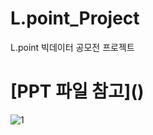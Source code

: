 # L.point_Project
L.point 빅데이터 공모전 프로젝트 

<h1> [PPT 파일 참고]() </h1>


![1](https://user-images.githubusercontent.com/52389219/100565553-41672b00-3307-11eb-9aa8-564c577b9db6.JPG)
